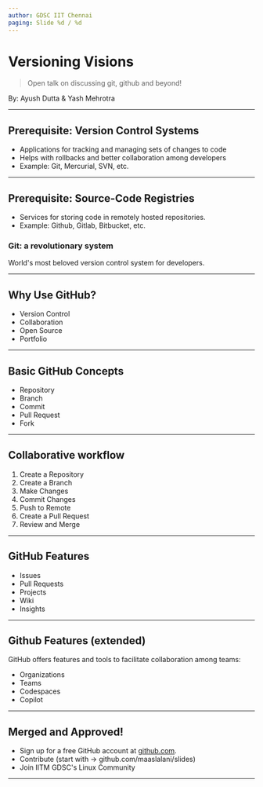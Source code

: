 ```yaml
---
author: GDSC IIT Chennai
paging: Slide %d / %d
---
```


# Versioning Visions
> Open talk on discussing git, github and beyond!

By: Ayush Dutta & Yash Mehrotra 
 
---

## Prerequisite: Version Control Systems
+ Applications for tracking and managing sets of changes to code
+ Helps with rollbacks and better collaboration among developers
+ Example: Git, Mercurial, SVN, etc.

---

## Prerequisite: Source-Code Registries
+ Services for storing code in remotely hosted repositories.
+ Example: Github, Gitlab, Bitbucket, etc.

### Git: a revolutionary system
World's most beloved version control system for developers. 

---
## Why Use GitHub?

+ Version Control
+ Collaboration
+ Open Source
+ Portfolio

---

## Basic GitHub Concepts

+ Repository
+ Branch
+ Commit
+ Pull Request
+ Fork

---

## Collaborative workflow

1. Create a Repository
2. Create a Branch
3. Make Changes
4. Commit Changes
5. Push to Remote
6. Create a Pull Request
7. Review and Merge

---

## GitHub Features

+ Issues
+ Pull Requests
+ Projects
+ Wiki
+ Insights

---

## Github Features (extended)

GitHub offers features and tools to facilitate collaboration among teams:
+ Organizations
+ Teams
+ Codespaces
+ Copilot

---

## Merged and Approved!

+ Sign up for a free GitHub account at [github.com](https://github.com).
+ Contribute (start with -> github.com/maaslalani/slides)
+ Join IITM GDSC's Linux Community 

---



